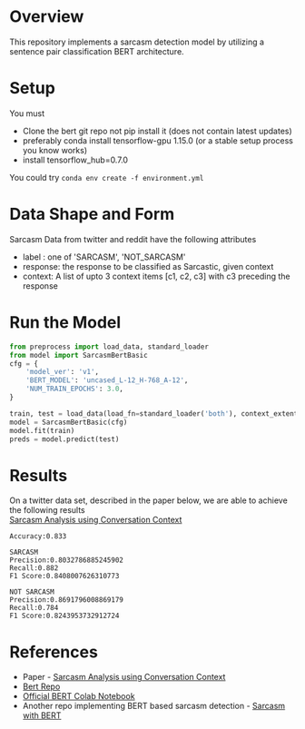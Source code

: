 # Overview
This repository implements a sarcasm detection model by utilizing a 
sentence pair classification BERT architecture.

# Setup
You must
* Clone the bert git repo not pip install it (does not contain latest updates)
* preferably conda install tensorflow-gpu 1.15.0 (or a stable setup process you know works)
* install tensorflow_hub=0.7.0  

You could try ```conda env create -f environment.yml```  

# Data Shape and Form
Sarcasm Data from twitter and reddit have the following attributes
* label : one of 'SARCASM', 'NOT_SARCASM'
* response: the response to be classified as Sarcastic, given context
* context: A list of upto 3 context items [c1, c2, c3] with c3 preceding the response 

# Run the Model
```python
from preprocess import load_data, standard_loader
from model import SarcasmBertBasic
cfg = {
    'model_ver': 'v1',
    'BERT_MODEL': 'uncased_L-12_H-768_A-12',
    'NUM_TRAIN_EPOCHS': 3.0,
}

train, test = load_data(load_fn=standard_loader('both'), context_extent='all', split=0.2)
model = SarcasmBertBasic(cfg)
model.fit(train)
preds = model.predict(test)
```
# Results
On a twitter data set, described in the paper below, we are able to achieve the following results  
[Sarcasm Analysis using Conversation Context](https://arxiv.org/abs/1808.07531)
```
Accuracy:0.833

SARCASM
Precision:0.8032786885245902
Recall:0.882
F1 Score:0.8408007626310773
    
NOT SARCASM
Precision:0.8691796008869179
Recall:0.784
F1 Score:0.8243953732912724
```

# References
* Paper - [Sarcasm Analysis using Conversation Context](https://arxiv.org/abs/1808.07531)
* [Bert Repo](https://github.com/google-research/bert)
* [Official BERT Colab Notebook](https://colab.research.google.com/github/tensorflow/tpu/blob/master/tools/colab/bert_finetuning_with_cloud_tpus.ipynb?hl=fr)
* Another repo implementing BERT based sarcasm detection - [Sarcasm with BERT](https://github.com/blazejdolicki/bert_sarcasm_detection) 


